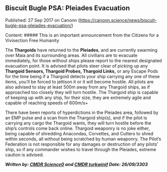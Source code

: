 ## Biscuit Bugle PSA: Pleiades Evacuation

Published: 27 Sep 2017 on Canonn (https://canonn.science/news/biscuit-bugle-psa-pleiades-evacuation/)

Content: ##### This is an important announcement from the Citizens for a Vivisection Free Humanity

The **Thargoids** have returned to the **Pleiades**, and are currently swarming over Maia and its surrounding areas. All civilians are to evacuate immediately, for those without ships please report to the nearest designated evacuation point. It is advised that pilots steer clear of picking up any **Thargoid Sensors, Thargoid Probes, Thargoid Links,** or any Escape Pods for the time being if a Thargoid detects your ship carrying any one of these items, you’ll be forced to jettison it or it will become hostile. All pilots are also advised to stay at least 500m away from any Thargoid ships, as if approached too closely they will turn hostile. The Thargoid ship is capable of keeping up with any ship, for their size, they are extremely agile and capable of reaching speeds of 600m/s+

There have been reports of hyperdictions in the Pleiades area, followed by an EMP pulse and a scan from the Thargoid ship(s), and if the pilot is carrying any cargo the Thargoid wants, they will turn hostile before the ship’s controls come back online. Thargoid weaponry is no joke either, being capable of shredding Anacondas, Corvettes, and Cutters to shred within seconds, all without being scratched by human weaponry. The Pilot’s Federation is not responsible for any damages or destruction of any pilots’ ship, so if any commander wishes to travel through the Pleiades, extreme caution is advised.

***Written by: [CMDR Science0](https://canonn.science/user/science0) and [CMDR turkwinif](https://canonn.science/user/turkwinif/) Date: 26/09/3303***